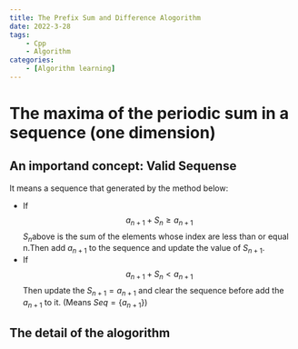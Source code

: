 ```yaml
---
title: The Prefix Sum and Difference Alogorithm
date: 2022-3-28
tags:
    - Cpp
    - Algorithm
categories:
    - [Algorithm learning]
---
```

# The maxima of the periodic sum in a sequence (one dimension)
## An importand concept: Valid Sequense
It means a sequence that generated by the method below:
- If 
$$
a_{n+1}+S_{n} \ge a_{n+1}
$$
$S_n$above is the sum of the elements whose index are less than or equal n.Then add $a_{n+1}$ to the sequence and update the value of $S_{n+1}$.
- If
$$
a_{n+1}+S_{n} < a_{n+1}
$$
Then update the $S_{n+1} = a_{n+1}$ and clear the sequence before add the $a_{n+1}$ to it. (Means $Seq = \{a_{n+1}\}$)
## The detail of the alogorithm